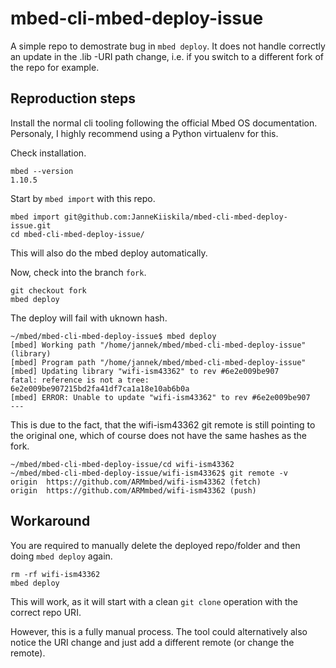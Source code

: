 # mbed-cli-mbed-deploy-issue

A simple repo to demostrate bug in `mbed deploy`. It does not handle correctly an update in the .lib -URI path change, i.e. if you switch to a different fork of the repo for example.

## Reproduction steps

Install the normal cli tooling following the official Mbed OS documentation.
Personaly, I highly recommend using a Python virtualenv for this.

Check installation.

```
mbed --version
1.10.5

```

Start by `mbed import` with this repo.

```
mbed import git@github.com:JanneKiiskila/mbed-cli-mbed-deploy-issue.git
cd mbed-cli-mbed-deploy-issue/
```
This will also do the mbed deploy automatically.

Now, check into the branch `fork`.

```
git checkout fork
mbed deploy
```

The deploy will fail with uknown hash.

```
~/mbed/mbed-cli-mbed-deploy-issue$ mbed deploy
[mbed] Working path "/home/jannek/mbed/mbed-cli-mbed-deploy-issue" (library)
[mbed] Program path "/home/jannek/mbed/mbed-cli-mbed-deploy-issue"
[mbed] Updating library "wifi-ism43362" to rev #6e2e009be907
fatal: reference is not a tree: 6e2e009be907215bd2fa41df7ca1a18e10ab6b0a
[mbed] ERROR: Unable to update "wifi-ism43362" to rev #6e2e009be907
---
```

This is due to the fact, that the wifi-ism43362 git remote is still pointing to the
original one, which of course does not have the same hashes as the fork.

```
~/mbed/mbed-cli-mbed-deploy-issue/cd wifi-ism43362
~/mbed/mbed-cli-mbed-deploy-issue/wifi-ism43362$ git remote -v
origin	https://github.com/ARMmbed/wifi-ism43362 (fetch)
origin	https://github.com/ARMmbed/wifi-ism43362 (push)
```

## Workaround

You are required to manually delete the deployed repo/folder and then doing `mbed deploy` again.

```
rm -rf wifi-ism43362
mbed deploy
```

This will work, as it will start with a clean `git clone` operation with the correct repo URI.

However, this is a fully manual process. The tool could alternatively also notice the URI change and just add a different remote (or change the remote).

